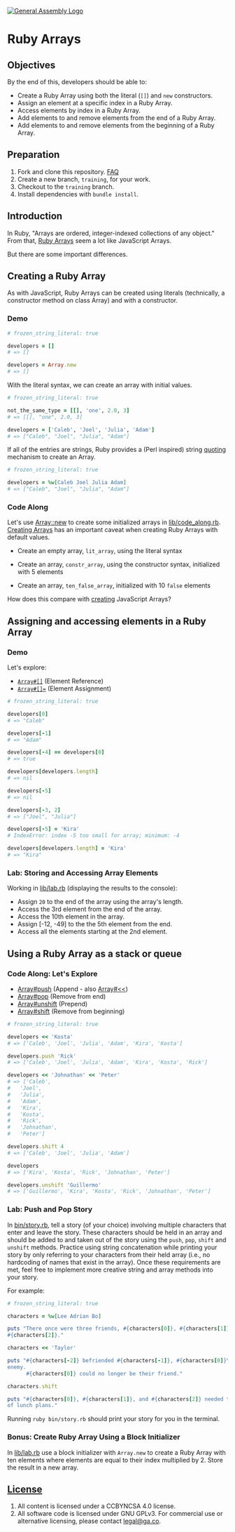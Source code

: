 [![General Assembly Logo](https://camo.githubusercontent.com/1a91b05b8f4d44b5bbfb83abac2b0996d8e26c92/687474703a2f2f692e696d6775722e636f6d2f6b6538555354712e706e67)](https://generalassemb.ly/education/web-development-immersive)

# Ruby Arrays

## Objectives

By the end of this, developers should be able to:

- Create a Ruby Array using both the literal (`[]`) and `new` constructors.
- Assign an element at a specific index in a Ruby Array.
- Access elements by index in a Ruby Array.
- Add elements to and remove elements from the end of a Ruby Array.
- Add elements to and remove elements from the beginning of a Ruby Array.

## Preparation

1. Fork and clone this repository.
    [FAQ](https://git.generalassemb.ly/ga-wdi-boston/meta/wiki/ForkAndClone)
1. Create a new branch, `training`, for your work.
1. Checkout to the `training` branch.
1. Install dependencies with `bundle install`.

## Introduction

In Ruby, "Arrays are ordered, integer-indexed collections of any object." From
that, [Ruby Arrays](http://ruby-doc.org/core-2.5.0/Array.html) seem a lot like
JavaScript Arrays.

But there are some important differences.

## Creating a Ruby Array

As with JavaScript, Ruby Arrays can be created using literals (technically, a
constructor method on class Array) and with a constructor.

### Demo

```rb
# frozen_string_literal: true

developers = []
# => []

developers = Array.new
# => []
```

With the literal syntax, we can create an array with initial values.

```rb
# frozen_string_literal: true

not_the_same_type = [[], 'one', 2.0, 3]
# => [[], "one", 2.0, 3]

developers = ['Caleb', 'Joel', 'Julia', 'Adam']
# => ["Caleb", "Joel", "Julia", "Adam"]
```

If all of the entries are strings, Ruby provides a (Perl inspired) string
[quoting](https://en.wikibooks.org/wiki/Ruby_Programming/Syntax/Literals#The_.25_Notation)
mechanism to create an Array.

```rb
# frozen_string_literal: true

developers = %w[Caleb Joel Julia Adam]
# => ["Caleb", "Joel", "Julia", "Adam"]
```

### Code Along

Let's use [Array::new](http://ruby-doc.org/core-2.5.0/Array.html#method-c-new)
to create some initialized arrays in [lib/code_along.rb](lib/code_along.rb).  [Creating
Arrays](http://ruby-doc.org/core-2.5.0/Array.html#class-Array-label-Creating+Arrays)
has an important caveat when creating Ruby Arrays with default values.

- Create an empty array, `lit_array`, using the literal syntax

- Create an array, `constr_array`, using the constructor syntax, initialized
  with 5 elements

- Create an array, `ten_false_array`, initialized with 10 `false` elements

How does this compare with
[creating](https://developer.mozilla.org/en-US/docs/Web/JavaScript/Reference/Global_Objects/Array)
JavaScript Arrays?

## Assigning and accessing elements in a Ruby Array

### Demo

Let's explore:

- [`Array#[]`](http://ruby-doc.org/core-2.5.0/Array.html#method-i-5B-5D)
  (Element Reference)
- [`Array#[]=`](http://ruby-doc.org/core-2.5.0/Array.html#method-i-5B-5D-3D)
  (Element Assignment)

```rb
# frozen_string_literal: true

developers[0]
# => "Caleb"

developers[-1]
# => "Adam"

developers[-4] == developers[0]
# => true

developers[developers.length]
# => nil

developers[-5]
# => nil

developers[-3, 2]
# => ["Joel", "Julia"]

developers[-5] = 'Kira'
# IndexError: index -5 too small for array; minimum: -4

developers[developers.length] = 'Kira'
# => "Kira"
```

### Lab: Storing and Accessing Array Elements

Working in [lib/lab.rb](lib/lab.rb) (displaying the results to the console):

- Assign `20` to the end of the array using the array's length.
- Access the 3rd element from the end of the array.
- Access the 10th element in the array.
- Assign [-12, -49] to the the 5th element from the end.
- Access all the elements starting at the 2nd element.

## Using a Ruby Array as a stack or queue

### Code Along: Let's Explore

- [Array#push](http://ruby-doc.org/core-2.5.0/Array.html#method-i-push) (Append -
  also [Array#<<](http://ruby-doc.org/core-2.5.0/Array.html#method-i-3C-3C))
- [Array#pop](http://ruby-doc.org/core-2.5.0/Array.html#method-i-pop) (Remove from
  end)
- [Array#unshift](http://ruby-doc.org/core-2.5.0/Array.html#method-i-unshift)
  (Prepend)
- [Array#shift](http://ruby-doc.org/core-2.5.0/Array.html#method-i-shift) (Remove
  from beginning)

```rb
# frozen_string_literal: true

developers << 'Kosta'
# => ['Caleb', 'Joel', 'Julia', 'Adam', 'Kira', 'Kosta']

developers.push 'Rick'
# => ['Caleb', 'Joel', 'Julia', 'Adam', 'Kira', 'Kosta', 'Rick']

developers << 'Johnathan' << 'Peter'
# => ['Caleb',
#   'Joel',
#   'Julia',
#   'Adam',
#   'Kira',
#   'Kosta',
#   'Rick',
#   'Johnathan',
#   'Peter']

developers.shift 4
# => ['Caleb', 'Joel', 'Julia', 'Adam']

developers
# => ['Kira', 'Kosta', 'Rick', 'Johnathan', 'Peter']

developers.unshift 'Guillermo'
# => ['Guillermo', 'Kira', 'Kosta', 'Rick', 'Johnathan', 'Peter']
```

### Lab: Push and Pop Story

In [bin/story.rb](bin/story.rb), tell a story (of your choice) involving
multiple characters that enter and leave the story. These characters should be
held in an array and should be added to and taken out of the story using the
`push`, `pop`, `shift` and `unshift` methods. Practice using string
concatenation while printing your story by only referring to your characters
from their held array (i.e., no hardcoding of names that exist in the array).
Once these requirements are met, feel free to implement more creative string and
array methods into your story.

For example:

```rb
# frozen_string_literal: true

characters = %w[Lee Adrian Bo]

puts "There once were three friends, #{characters[0]}, #{characters[1]}, and
#{characters[2]}."

characters << 'Taylor'

puts "#{characters[-2]} befriended #{characters[-1]}, #{characters[0]}\'s known
enemy.
      #{characters[0]} could no longer be their friend."

characters.shift

puts "#{characters[0]}, #{characters[1]}, and #{characters[2]} needed to think
of lunch plans."
```

Running `ruby bin/story.rb` should print your story for you in the terminal.

### Bonus: Create Ruby Array Using a Block Initializer

In [lib/lab.rb](lib/lab.rb) use a block initializer with `Array.new` to create a
Ruby Array with ten elements where elements are equal to their index multiplied
by 2. Store the result in a new array.

## [License](LICENSE)

1. All content is licensed under a CC­BY­NC­SA 4.0 license.
1. All software code is licensed under GNU GPLv3. For commercial use or
    alternative licensing, please contact legal@ga.co.
